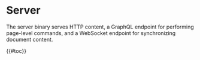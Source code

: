 # Server

The server binary serves HTTP content, a GraphQL endpoint for performing
page-level commands, and a WebSocket endpoint for synchronizing document
content.

{{#toc}}
